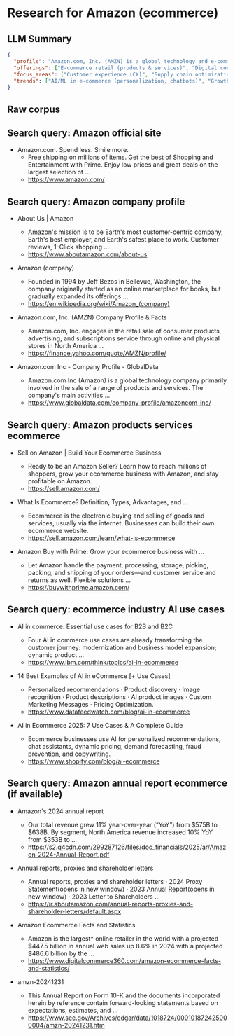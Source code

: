 # Research for Amazon (ecommerce)

## LLM Summary

```json
{
  "profile": "Amazon.com, Inc. (AMZN) is a global technology and e-commerce company founded in 1994.  It started as an online bookstore and has expanded to offer a vast range of products and services, including digital content and cloud computing (AWS).  The company prioritizes customer centricity and aims to be Earth's most customer-centric company, best employer, and safest workplace.",
  "offerings": ["E-commerce retail (products & services)", "Digital content (Prime Video, Music, etc.)", "Cloud computing (AWS)", "Advertising", "Third-party seller platform"],
  "focus_areas": ["Customer experience (CX)", "Supply chain optimization & logistics", "Technology innovation (AI, ML)", "Global expansion", "Financial services integration"],
  "trends": ["AI/ML in e-commerce (personalization, chatbots)", "Growth of e-commerce market", "Supply chain resilience & automation", "Sustainable business practices", "Competition from other large tech companies"]
}
```

## Raw corpus

## Search query: Amazon official site

- Amazon.com. Spend less. Smile more.
  - Free shipping on millions of items. Get the best of Shopping and Entertainment with Prime. Enjoy low prices and great deals on the largest selection of ...
  - https://www.amazon.com/

## Search query: Amazon company profile

- About Us | Amazon
  - Amazon's mission is to be Earth's most customer-centric company, Earth's best employer, and Earth's safest place to work. Customer reviews, 1-Click shopping ...
  - https://www.aboutamazon.com/about-us

- Amazon (company)
  - Founded in 1994 by Jeff Bezos in Bellevue, Washington, the company originally started as an online marketplace for books, but gradually expanded its offerings ...
  - https://en.wikipedia.org/wiki/Amazon_(company)

- Amazon.com, Inc. (AMZN) Company Profile & Facts
  - Amazon.com, Inc. engages in the retail sale of consumer products, advertising, and subscriptions service through online and physical stores in North America ...
  - https://finance.yahoo.com/quote/AMZN/profile/

- Amazon.com Inc - Company Profile - GlobalData
  - Amazon.com Inc (Amazon) is a global technology company primarily involved in the sale of a range of products and services. The company's main activities ...
  - https://www.globaldata.com/company-profile/amazoncom-inc/

## Search query: Amazon products services ecommerce

- Sell on Amazon | Build Your Ecommerce Business
  - Ready to be an Amazon Seller? Learn how to reach millions of shoppers, grow your ecommerce business with Amazon, and stay profitable on Amazon.
  - https://sell.amazon.com/

- What Is Ecommerce? Definition, Types, Advantages, and ...
  - Ecommerce is the electronic buying and selling of goods and services, usually via the internet. Businesses can build their own ecommerce website.
  - https://sell.amazon.com/learn/what-is-ecommerce

- Amazon Buy with Prime: Grow your ecommerce business with ...
  - Let Amazon handle the payment, processing, storage, picking, packing, and shipping of your orders—and customer service and returns as well. Flexible solutions ...
  - https://buywithprime.amazon.com/

## Search query: ecommerce industry AI use cases

- AI in commerce: Essential use cases for B2B and B2C
  - Four AI in commerce use cases are already transforming the customer journey: modernization and business model expansion; dynamic product ...
  - https://www.ibm.com/think/topics/ai-in-ecommerce

- 14 Best Examples of AI in eCommerce [+ Use Cases]
  - Personalized recommendations · Product discovery · Image recognition · Product descriptions · AI product images · Custom Marketing Messages · Pricing Optimization.
  - https://www.datafeedwatch.com/blog/ai-in-ecommerce

- AI in Ecommerce 2025: 7 Use Cases & A Complete Guide
  - Ecommerce businesses use AI for personalized recommendations, chat assistants, dynamic pricing, demand forecasting, fraud prevention, and copywriting.
  - https://www.shopify.com/blog/ai-ecommerce

## Search query: Amazon annual report ecommerce (if available)

- Amazon's 2024 annual report
  - Our total revenue grew 11% year-over-year (“YoY”) from $575B to $638B. By segment, North America revenue increased 10% YoY from $353B to ...
  - https://s2.q4cdn.com/299287126/files/doc_financials/2025/ar/Amazon-2024-Annual-Report.pdf

- Annual reports, proxies and shareholder letters
  - Annual reports, proxies and shareholder letters · 2024 Proxy Statement(opens in new window) · 2023 Annual Report(opens in new window) · 2023 Letter to Shareholders ...
  - https://ir.aboutamazon.com/annual-reports-proxies-and-shareholder-letters/default.aspx

- Amazon Ecommerce Facts and Statistics
  - Amazon is the largest* online retailer in the world with a projected $447.5 billion in annual web sales up 8.6% in 2024 with a projected $486.6 billion by the ...
  - https://www.digitalcommerce360.com/amazon-ecommerce-facts-and-statistics/

- amzn-20241231
  - This Annual Report on Form 10-K and the documents incorporated herein by reference contain forward-looking statements based on expectations, estimates, and ...
  - https://www.sec.gov/Archives/edgar/data/1018724/000101872425000004/amzn-20241231.htm


